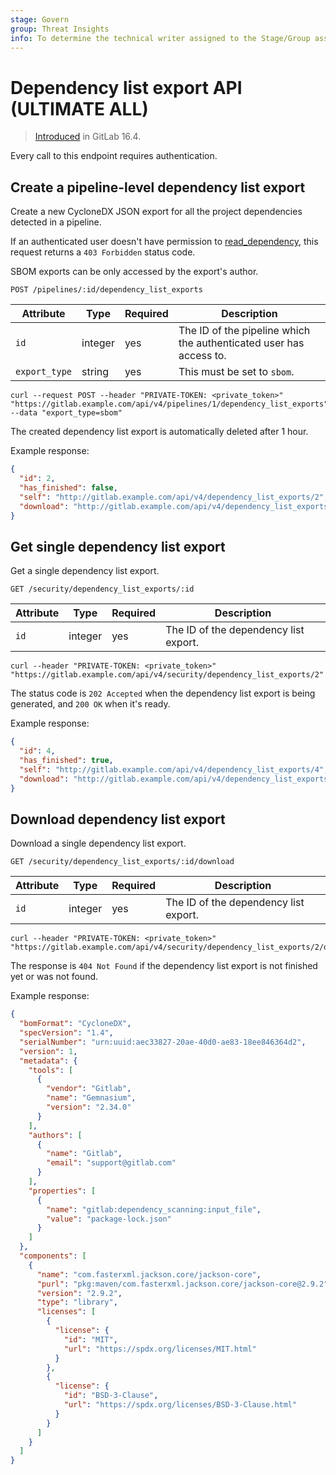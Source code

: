 ```yaml
---
stage: Govern
group: Threat Insights
info: To determine the technical writer assigned to the Stage/Group associated with this page, see https://about.gitlab.com/handbook/product/ux/technical-writing/#assignments
---
```


# Dependency list export API **(ULTIMATE ALL)**

> [Introduced](https://gitlab.com/gitlab-org/gitlab/-/issues/333463) in GitLab 16.4.

Every call to this endpoint requires authentication.

## Create a pipeline-level dependency list export

Create a new CycloneDX JSON export for all the project dependencies detected in a pipeline.

If an authenticated user doesn't have permission to
[read_dependency](../user/permissions.md#custom-role-requirements),
this request returns a `403 Forbidden` status code.

SBOM exports can be only accessed by the export's author.

```plaintext
POST /pipelines/:id/dependency_list_exports
```

| Attribute           | Type              | Required   | Description                                                                                                                  |
| ------------------- | ----------------- | ---------- | -----------------------------------------------------------------------------------------------------------------------------|
| `id`                | integer           | yes        | The ID of the pipeline which the authenticated user has access to. |
| `export_type`       | string            | yes        | This must be set to `sbom`. |

```shell
curl --request POST --header "PRIVATE-TOKEN: <private_token>" "https://gitlab.example.com/api/v4/pipelines/1/dependency_list_exports" --data "export_type=sbom"
```

The created dependency list export is automatically deleted after 1 hour.

Example response:

```json
{
  "id": 2,
  "has_finished": false,
  "self": "http://gitlab.example.com/api/v4/dependency_list_exports/2",
  "download": "http://gitlab.example.com/api/v4/dependency_list_exports/2/download"
}
```

## Get single dependency list export

Get a single dependency list export.

```plaintext
GET /security/dependency_list_exports/:id
```

| Attribute | Type | Required | Description |
| --------- | ---- | -------- | ----------- |
| `id` | integer | yes | The ID of the dependency list export. |

```shell
curl --header "PRIVATE-TOKEN: <private_token>" "https://gitlab.example.com/api/v4/security/dependency_list_exports/2"
```

The status code is `202 Accepted` when the dependency list export is being generated, and `200 OK` when it's ready.

Example response:

```json
{
  "id": 4,
  "has_finished": true,
  "self": "http://gitlab.example.com/api/v4/dependency_list_exports/4",
  "download": "http://gitlab.example.com/api/v4/dependency_list_exports/4/download"
}
```

## Download dependency list export

Download a single dependency list export.

```plaintext
GET /security/dependency_list_exports/:id/download
```

| Attribute | Type | Required | Description |
| --------- | ---- | -------- | ----------- |
| `id` | integer | yes | The ID of the dependency list export. |

```shell
curl --header "PRIVATE-TOKEN: <private_token>" "https://gitlab.example.com/api/v4/security/dependency_list_exports/2/download"
```

The response is `404 Not Found` if the dependency list export is not finished yet or was not found.

Example response:

```json
{
  "bomFormat": "CycloneDX",
  "specVersion": "1.4",
  "serialNumber": "urn:uuid:aec33827-20ae-40d0-ae83-18ee846364d2",
  "version": 1,
  "metadata": {
    "tools": [
      {
        "vendor": "Gitlab",
        "name": "Gemnasium",
        "version": "2.34.0"
      }
    ],
    "authors": [
      {
        "name": "Gitlab",
        "email": "support@gitlab.com"
      }
    ],
    "properties": [
      {
        "name": "gitlab:dependency_scanning:input_file",
        "value": "package-lock.json"
      }
    ]
  },
  "components": [
    {
      "name": "com.fasterxml.jackson.core/jackson-core",
      "purl": "pkg:maven/com.fasterxml.jackson.core/jackson-core@2.9.2",
      "version": "2.9.2",
      "type": "library",
      "licenses": [
        {
          "license": {
            "id": "MIT",
            "url": "https://spdx.org/licenses/MIT.html"
          }
        },
        {
          "license": {
            "id": "BSD-3-Clause",
            "url": "https://spdx.org/licenses/BSD-3-Clause.html"
          }
        }
      ]
    }
  ]
}

```
